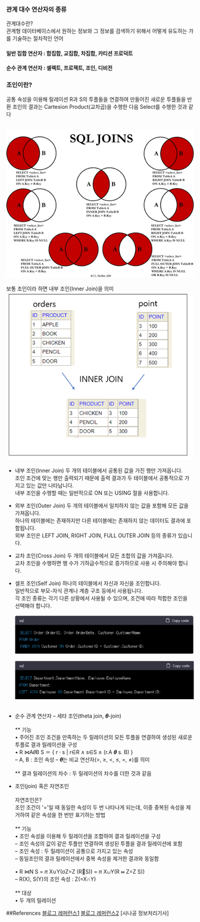 ### 관계 대수 연산자의 종류
관계대수란?<br/>
관계형 데이터베이스에서 원하는 정보와 그 정보를 검색하기 위해서 어떻게 유도하는 가를 기술하는 절차적인 언어
#### 일반 집합 연산자 : 합집합, 교집합, 차집합, 카티션 프로덕트

#### 순수 관계 연산자 : 셀렉트, 프로젝트, 조인, 디비전

### 조인이란?
공통 속성을 이용해 릴레이션 R과 S의 투플들을 연결하여 만들어진 새로운 투플들을 반환
조인의 결과는 Cartesion Product(교차곱)을 수행한 다음 Select를 수행한 것과 같다<br/><br/>

![SQL_Joins](SQL_Joins.png)
<br/><br/>
보통 조인이라 하면 내부 조인(Inner Join)을 의미<br/>
![Inner_Join](Inner_Join.png)
<br/>

* 내부 조인(Inner Join)
두 개의 테이블에서 공통된 값을 가진 행만 가져옵니다.<br/>
조인 조건에 맞는 행만 출력되기 때문에 출력 결과가 두 테이블에서 공통적으로 가지고 있는 값만 나타납니다.<br/>
내부 조인을 수행할 때는 일반적으로 ON 또는 USING 절을 사용합니다.<br/>
* 외부 조인(Outer Join)
두 개의 테이블에서 일치하지 않는 값을 포함해 모든 값을 가져옵니다.<br/>
하나의 테이블에는 존재하지만 다른 테이블에는 존재하지 않는 데이터도 결과에 포함됩니다.<br/>
외부 조인은 LEFT JOIN, RIGHT JOIN, FULL OUTER JOIN 등의 종류가 있습니다.<br/>
* 교차 조인(Cross Join)
두 개의 테이블에서 모든 조합의 값을 가져옵니다.<br/>
교차 조인을 수행하면 행 수가 기하급수적으로 증가하므로 사용 시 주의해야 합니다.<br/>
* 셀프 조인(Self Join)
하나의 테이블에서 자신과 자신을 조인합니다.<br/>
일반적으로 부모-자식 관계나 계층 구조 등에서 사용됩니다.<br/>
각 조인 종류는 각기 다른 상황에서 사용될 수 있으며, 조건에 따라 적합한 조인을 선택해야 합니다.<br/><br/>
![example_inner](example_inner.png)<br/><br/>
![Left_Join](Left_Join.png)<br/><br/>
* 순수 관계 연산자 – 세타 조인(theta join, 𝜽-join)<br/><br/>
** 기능<br/>
• 주어진 조인 조건을 만족하는 두 릴레이션의 모든 투플을 연결하여
생성된 새로운 투플로 결과 릴레이션을 구성<br/>
• R ⋈A𝜃B S ＝ { r · s | r∈R ∧ s∈S ∧ (r.A 𝜽 s. B) }<br/>
– A, B : 조인 속성
– 𝜽는 비교 연산자(>, ≥, <, ≤, =, ≠)를 의미<br/><br/>
** 결과 릴레이션의 차수 : 두 릴레이션의 차수를 더한 것과 같음

* 조인(join) 혹은 자연조인<br/><br/>
자연조인은?<br/>
조인 조건이 '='일 때 동일한 속성이 두 번 나타나게 되는데, 이중 중복된 속성을 제거하여 같은 속성을 한 번만 표기하는 방법<br/><br/>
** 기능<br/>
• 조인 속성을 이용해 두 릴레이션을 조합하여 결과 릴레이션을 구성<br/>
– 조인 속성의 값이 같은 투플만 연결하여 생성된 투플을 결과 릴레이션에 포함<br/>
– 조인 속성 : 두 릴레이션이 공통으로 가지고 있는 속성<br/>
– 동일조인의 결과 릴레이션에서 중복 속성을 제거한 결과와 동일함<br/><br/>
• R ⋈N S = 𝜋 X∪Y(σZ=Z (RS)) = 𝜋 X∪Y(R ⋈ Z=Z S))<br/>
– R(X), S(Y)의 조인 속성 : Z(=X∩Y)<br/><br/>
** 대상<br/>
• 두 개의 릴레이션

##References
[블로그 레퍼런스1](https://advenoh.tistory.com/23)
[블로그 레퍼런스2](https://velog.io/@ragnarok_code/DataBase-%EC%A1%B0%EC%9D%B8Join%EC%9D%B4%EB%9E%80)
[시나공 정보처리기사]
